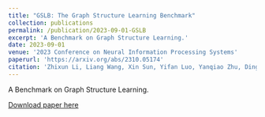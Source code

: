 ```yaml
---
title: "GSLB: The Graph Structure Learning Benchmark"
collection: publications
permalink: /publication/2023-09-01-GSLB
excerpt: 'A Benchmark on Graph Structure Learning.'
date: 2023-09-01
venue: '2023 Conference on Neural Information Processing Systems'
paperurl: 'https://arxiv.org/abs/2310.05174'
citation: 'Zhixun Li, Liang Wang, Xin Sun, Yifan Luo, Yanqiao Zhu, Dingshuo Chen, Yingtao Luo, Xiangxin Zhou, Qiang Liu, Shu Wu, Jeffrey Xu Yu. (2023). <i>2023 Conference on Neural Information Processing Systems</i>.'
---
```

A Benchmark on Graph Structure Learning.

[Download paper here](https://arxiv.org/pdf/2310.05174.pdf)

<!-- Recommended citation: Shengding Hu, Yifan Luo, Huadong Wang, Xingyi Cheng, Zhiyuan Liu, Maosong Sun. (2023). "Won't Get Fooled Again: Answering Questions with False Premises." <i>The 61st Annual Meeting of the Association for Computational Linguistics</i>. -->